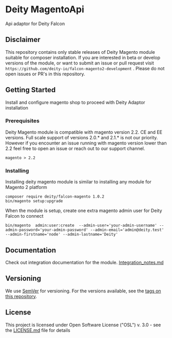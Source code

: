 # Deity MagentoApi

Api adaptor for Deity Falcon

## Disclaimer

This repository contains only stable releases of Deity Magento module suitable for composer installation.
If you are interested in beta or develop versions of the module, or want to submit an issue or pull request 
visit `https://github.com/deity-io/falcon-magento2-development` .
Please do not open issues or PR's in this repository.

## Getting Started

Install and configure magento shop to proceed with Deity Adaptor installation

### Prerequisites

Deity Magento module is compatible with magento version 2.2. CE and EE versions. 
Full scale support of versions 2.0.* and 2.1.* is not our priority.
However if you encounter an issue running with magento version lower than 2.2 feel free
to open an issue or reach out to our support channel.
```
magento > 2.2
```

### Installing

Installing deity magento module is similar to installing any module for Magento 2 platform 

```
composer require deity/falcon-magento 1.0.2
bin/magento setup:upgrade
```
When the module is setup, create one extra magento admin user for Deity Falcon to connect

```
bin/magento  admin:user:create  --admin-user='your-admin-username' --admin-password='your-admin-password' --admin-email='admin@deity.test' --admin-firstname='node' --admin-lastname='Deity'
```

## Documentation

Check out integration documentation for the module. 
[Integration_notes.md](docs/Integration_notes.md)

## Versioning

We use [SemVer](http://semver.org/) for versioning. For the versions available, see the [tags on this repository](https://github.com/deity-io/falcon-magento2-module/tags). 

## License

This project is licensed under Open Software License ("OSL") v. 3.0 - see the [LICENSE.md](LICENSE.md) file for details
